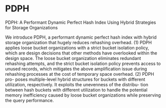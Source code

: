 # PDPH
PDPH: A Performant Dynamic Perfect Hash Index Using Hybrid
Strategies for Storage Organizations

We introduce PDPH, a performant dynamic perfect
hash index with hybrid storage organization that hugely reduces
rehashing overhead. (1) PDPH applies loose bucket organizations
with a strict bucket isolation policy, which are design decisions that
other methods have overlooked within the design space. The loose
bucket organization eliminates redundant rehashing attempts, and
the strict bucket isolation policy prevents access to unused records,
which mitigates the above amplification issue during rehashing
processes at the cost of temporary space overhead. (2) PDPH pro-
poses multiple-level hybrid structures for buckets with different
utilization, respectively. It exploits the unevenness of the distribu-
tion between hash buckets with different utilization to handle the
potential memory inefficiency caused by loose bucket organizations
while preserving the query performance.
